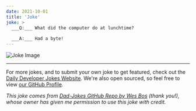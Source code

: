 ```yaml
---
date: 2021-10-01
title: 'Joke'
joke: >
  ___Q:___ What did the computer do at lunchtime?
  
  ___A:___ Had a byte!
---
```



![Joke Image](https://private.xtrp.io/projects/DailyDeveloperJokes/public_image_server/images/5e1258be05ecc.png)

---

For more jokes, and to submit your own joke to get featured, check out the [Daily Developer Jokes Website](https://dailydeveloperjokes.github.io/). We're also open sourced, so feel free to view [our GitHub Profile](https://github.com/dailydeveloperjokes).


_This joke comes from [Dad-Jokes GitHub Repo by Wes Bos](https://github.com/wesbos/dad-jokes) (thank you!), whose owner has given me permission to use this joke with credit._

<!--
Joke text:
**Q:** What did the computer do at lunchtime?

**A:** Had a byte!
 -->


